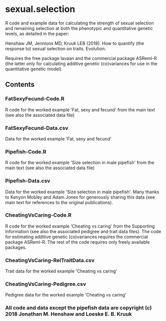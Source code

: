 # sexual.selection
R code and example data for calculating the strength of sexual selection and remaining selection at both the phenotypic and quantitative genetic levels, as detailed in the paper:

Henshaw JM, Jennions MD, Kruuk LEB (2018). How to quantify (the response to) sexual selection on traits. Evolution.

Requires the free package lavaan and the commercial package ASReml-R (the latter only for calculating additive genetic (co)variances for use in the quantitative genetic model).

## Contents
### FatSexyFecund-Code.R

R code for the worked example 'Fat, sexy and fecund' from the main text (see also the associated data file)

### FatSexyFecund-Data.csv

Data for the worked example 'Fat, sexy and fecund'

### Pipefish-Code.R

R code for the worked example 'Size selection in male pipefish' from the main text (see also the associated data file)

### Pipefish-Data.csv

Data for the worked example 'Size selection in male pipefish'. Many thanks to Kenyon Mobley and Adam Jones for generously sharing this data (see main text for references to the original publications).

### CheatingVsCaring-Code.R

R code for the worked example 'Cheating vs caring' from the Supporting Information (see also the associated pedigree and trait data files). The code for estimating additive genetic (co)variances requires the commercial package ASReml-R. The rest of the code requires only freely available packages.

### CheatingVsCaring-RelTraitData.csv

Trait data for the worked example 'Cheating vs caring'

### CheatingVsCaring-Pedigree.csv

Pedigree data for the worked example 'Cheating vs caring'

### All code and data except the pipefish data are copyright (c) 2018 Jonathan M. Henshaw and Loeske E. B. Kruuk
